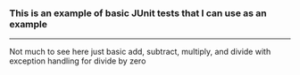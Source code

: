 ### This is an example of basic JUnit tests that I can use as an example 
---
Not much to see here just basic add, subtract, multiply, and divide with exception handling for divide by zero 
